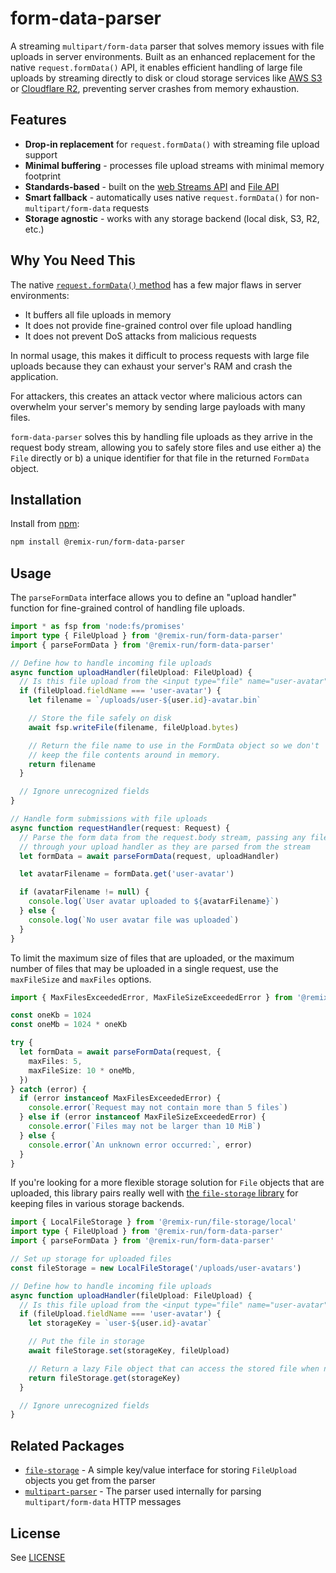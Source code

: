 # form-data-parser

A streaming `multipart/form-data` parser that solves memory issues with file uploads in server environments. Built as an enhanced replacement for the native `request.formData()` API, it enables efficient handling of large file uploads by streaming directly to disk or cloud storage services like [AWS S3](https://aws.amazon.com/s3/) or [Cloudflare R2](https://www.cloudflare.com/developer-platform/r2/), preventing server crashes from memory exhaustion.

## Features

- **Drop-in replacement** for `request.formData()` with streaming file upload support
- **Minimal buffering** - processes file upload streams with minimal memory footprint
- **Standards-based** - built on the [web Streams API](https://developer.mozilla.org/en-US/docs/Web/API/Streams_API) and [File API](https://developer.mozilla.org/en-US/docs/Web/API/File)
- **Smart fallback** - automatically uses native `request.formData()` for non-`multipart/form-data` requests
- **Storage agnostic** - works with any storage backend (local disk, S3, R2, etc.)

## Why You Need This

The native [`request.formData()` method](https://developer.mozilla.org/en-US/docs/Web/API/Request/formData) has a few major flaws in server environments:

- It buffers all file uploads in memory
- It does not provide fine-grained control over file upload handling
- It does not prevent DoS attacks from malicious requests

In normal usage, this makes it difficult to process requests with large file uploads because they can exhaust your server's RAM and crash the application.

For attackers, this creates an attack vector where malicious actors can overwhelm your server's memory by sending large payloads with many files.

`form-data-parser` solves this by handling file uploads as they arrive in the request body stream, allowing you to safely store files and use either a) the `File` directly or b) a unique identifier for that file in the returned `FormData` object.

## Installation

Install from [npm](https://www.npmjs.com/):

```sh
npm install @remix-run/form-data-parser
```

## Usage

The `parseFormData` interface allows you to define an "upload handler" function for fine-grained control of handling file uploads.

```ts
import * as fsp from 'node:fs/promises'
import type { FileUpload } from '@remix-run/form-data-parser'
import { parseFormData } from '@remix-run/form-data-parser'

// Define how to handle incoming file uploads
async function uploadHandler(fileUpload: FileUpload) {
  // Is this file upload from the <input type="file" name="user-avatar"> field?
  if (fileUpload.fieldName === 'user-avatar') {
    let filename = `/uploads/user-${user.id}-avatar.bin`

    // Store the file safely on disk
    await fsp.writeFile(filename, fileUpload.bytes)

    // Return the file name to use in the FormData object so we don't
    // keep the file contents around in memory.
    return filename
  }

  // Ignore unrecognized fields
}

// Handle form submissions with file uploads
async function requestHandler(request: Request) {
  // Parse the form data from the request.body stream, passing any files
  // through your upload handler as they are parsed from the stream
  let formData = await parseFormData(request, uploadHandler)

  let avatarFilename = formData.get('user-avatar')

  if (avatarFilename != null) {
    console.log(`User avatar uploaded to ${avatarFilename}`)
  } else {
    console.log(`No user avatar file was uploaded`)
  }
}
```

To limit the maximum size of files that are uploaded, or the maximum number of files that may be uploaded in a single request, use the `maxFileSize` and `maxFiles` options.

```ts
import { MaxFilesExceededError, MaxFileSizeExceededError } from '@remix-run/form-data-parser'

const oneKb = 1024
const oneMb = 1024 * oneKb

try {
  let formData = await parseFormData(request, {
    maxFiles: 5,
    maxFileSize: 10 * oneMb,
  })
} catch (error) {
  if (error instanceof MaxFilesExceededError) {
    console.error(`Request may not contain more than 5 files`)
  } else if (error instanceof MaxFileSizeExceededError) {
    console.error(`Files may not be larger than 10 MiB`)
  } else {
    console.error(`An unknown error occurred:`, error)
  }
}
```

If you're looking for a more flexible storage solution for `File` objects that are uploaded, this library pairs really well with [the `file-storage` library](https://github.com/remix-run/remix/tree/v3/packages/file-storage) for keeping files in various storage backends.

```ts
import { LocalFileStorage } from '@remix-run/file-storage/local'
import type { FileUpload } from '@remix-run/form-data-parser'
import { parseFormData } from '@remix-run/form-data-parser'

// Set up storage for uploaded files
const fileStorage = new LocalFileStorage('/uploads/user-avatars')

// Define how to handle incoming file uploads
async function uploadHandler(fileUpload: FileUpload) {
  // Is this file upload from the <input type="file" name="user-avatar"> field?
  if (fileUpload.fieldName === 'user-avatar') {
    let storageKey = `user-${user.id}-avatar`

    // Put the file in storage
    await fileStorage.set(storageKey, fileUpload)

    // Return a lazy File object that can access the stored file when needed
    return fileStorage.get(storageKey)
  }

  // Ignore unrecognized fields
}
```

## Related Packages

- [`file-storage`](https://github.com/remix-run/remix/tree/v3/packages/file-storage) - A simple key/value interface for storing `FileUpload` objects you get from the parser
- [`multipart-parser`](https://github.com/remix-run/remix/tree/v3/packages/multipart-parser) - The parser used internally for parsing `multipart/form-data` HTTP messages

## License

See [LICENSE](https://github.com/remix-run/remix/blob/v3/LICENSE)
